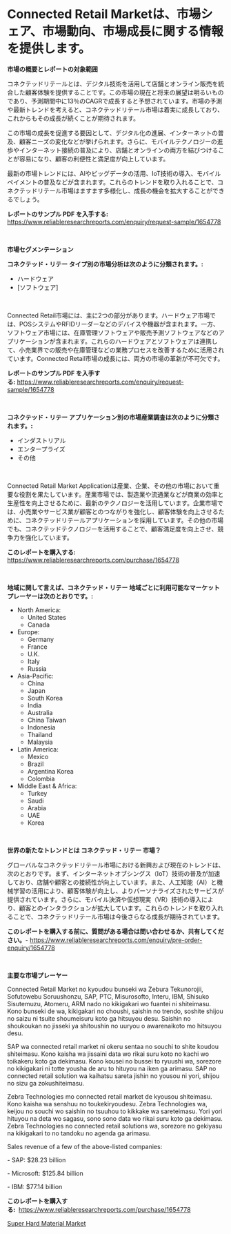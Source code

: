 <p><h1>Connected Retail Marketは、市場シェア、市場動向、市場成長に関する情報を提供します。</h1></p><p><strong>市場の概要とレポートの対象範囲</strong></p>
<p><p>コネクテッドリテールとは、デジタル技術を活用して店舗とオンライン販売を統合した顧客体験を提供することです。この市場の現在と将来の展望は明るいものであり、予測期間中に13％のCAGRで成長すると予想されています。市場の予測や最新トレンドを考えると、コネクテッドリテール市場は着実に成長しており、これからもその成長が続くことが期待されます。</p><p>この市場の成長を促進する要因として、デジタル化の進展、インターネットの普及、顧客ニーズの変化などが挙げられます。さらに、モバイルテクノロジーの進歩やインターネット接続の普及により、店舗とオンラインの両方を結びつけることが容易になり、顧客の利便性と満足度が向上しています。</p><p>最新の市場トレンドには、AIやビッグデータの活用、IoT技術の導入、モバイルペイメントの普及などが含まれます。これらのトレンドを取り入れることで、コネクテッドリテール市場はますます多様化し、成長の機会を拡大することができるでしょう。</p></p>
<p><strong>レポートのサンプル PDF を入手する:</strong> <a href="https://www.reliableresearchreports.com/enquiry/request-sample/1654778">https://www.reliableresearchreports.com/enquiry/request-sample/1654778</a></p>
<p>&nbsp;</p>
<p><strong>市場セグメンテーション</strong></p>
<p><strong>コネクテッド・リテー タイプ別の市場分析は次のように分類されます。:</strong></p>
<p><ul><li>ハードウェア</li><li>[ソフトウェア]</li></ul></p>
<p>&nbsp;</p>
<p><p>Connected Retail市場には、主に2つの部分があります。ハードウェア市場では、POSシステムやRFIDリーダーなどのデバイスや機器が含まれます。一方、ソフトウェア市場には、在庫管理ソフトウェアや販売予測ソフトウェアなどのアプリケーションが含まれます。これらのハードウェアとソフトウェアは連携して、小売業界での販売や在庫管理などの業務プロセスを改善するために活用されています。Connected Retail市場の成長には、両方の市場の革新が不可欠です。</p></p>
<p><strong>レポートのサンプル PDF を入手する:</strong>&nbsp;<a href="https://www.reliableresearchreports.com/enquiry/request-sample/1654778">https://www.reliableresearchreports.com/enquiry/request-sample/1654778</a></p>
<p>&nbsp;</p>
<p><strong> コネクテッド・リテー アプリケーション別の市場産業調査は次のように分類されます。:</strong></p>
<p><ul><li>インダストリアル</li><li>エンタープライズ</li><li>その他</li></ul></p>
<p>&nbsp;</p>
<p><p>Connected Retail Market Applicationは産業、企業、その他の市場において重要な役割を果たしています。産業市場では、製造業や流通業などが商業の効率と生産性を向上させるために、最新のテクノロジーを活用しています。企業市場では、小売業やサービス業が顧客とのつながりを強化し、顧客体験を向上させるために、コネクテッドリテールアプリケーションを採用しています。その他の市場でも、コネクテッドテクノロジーを活用することで、顧客満足度を向上させ、競争力を強化しています。</p></p>
<p><strong>このレポートを購入する:</strong>&nbsp; <a href="https://www.reliableresearchreports.com/purchase/1654778">https://www.reliableresearchreports.com/purchase/1654778</a></p>
<p>&nbsp;</p>
<p><strong>地域に関して言えば、コネクテッド・リテー 地域ごとに利用可能なマーケットプレーヤーは次のとおりです。:</strong></p>
<p><ul>
    <li>
        North America:
        <ul>
            <li>United States</li>
            <li>Canada</li>
        </ul>
    </li>
    <li>
        Europe:
        <ul>
            <li>Germany</li>
            <li>France</li>
            <li>U.K.</li>
            <li>Italy</li>
            <li>Russia</li>
        </ul>
    </li>
    <li>
        Asia-Pacific:
        <ul>
            <li>China</li>
            <li>Japan</li>
            <li>South Korea</li>
            <li>India</li>
            <li>Australia</li>
            <li>China Taiwan</li>
            <li>Indonesia</li>
            <li>Thailand</li>
            <li>Malaysia</li>
        </ul>
    </li>
    <li>
        Latin America:
        <ul>
            <li>Mexico</li>
            <li>Brazil</li>
            <li>Argentina Korea</li>
            <li>Colombia</li>
        </ul>
    </li>
    <li>
        Middle East & Africa:
        <ul>
            <li>Turkey</li>
            <li>Saudi</li>
            <li>Arabia</li>
            <li>UAE</li>
            <li>Korea</li>
        </ul>
    </li>
    </ul></p>
<p>&nbsp;</p>
<p><strong>世界の新たなトレンドとは コネクテッド・リテー 市場？</strong></p>
<p><p>グローバルなコネクテッドリテール市場における新興および現在のトレンドは、次のとおりです。まず、インターネットオブシングス（IoT）技術の普及が加速しており、店舗や顧客との接続性が向上しています。また、人工知能（AI）と機械学習の活用により、顧客体験が向上し、よりパーソナライズされたサービスが提供されています。さらに、モバイル決済や仮想現実（VR）技術の導入により、顧客とのインタラクションが拡大しています。これらのトレンドを取り入れることで、コネクテッドリテール市場は今後さらなる成長が期待されています。</p></p>
<p><strong>このレポートを購入する前に、質問がある場合は問い合わせるか、共有してください。</strong>- <a href="https://www.reliableresearchreports.com/enquiry/pre-order-enquiry/1654778">https://www.reliableresearchreports.com/enquiry/pre-order-enquiry/1654778</a></p>
<p>&nbsp;</p>
<p><strong>主要な市場プレーヤー</strong></p>
<p><p>Connected Retail Market no kyoudou bunseki wa Zebura Tekunorojii, Sofutowebu Soruushonzu, SAP, PTC, Misurosofto, Interu, IBM, Shisuko Sisutemuzu, Atomeru, ARM nado no kikigakari wo fuantei ni shiteimasu. Kono bunseki de wa, kikigakari no choushi, saishin no trendo, soshite shijou no saizu ni tsuite shoumeisuru koto ga hitsuyou desu. Saishin no shoukoukan no jisseki ya shitoushin no uuryou o awarenaikoto mo hitsuyou desu.</p><p>SAP wa connected retail market ni okeru sentaa no souchi to shite koudou shiteimasu. Kono kaisha wa jissaini data wo rikai suru koto no kachi wo toikakeru koto ga dekimasu. Kono kousei no bussei to ryuushi wa, sorezore no kikigakari ni totte yousha de aru to hituyou na iken ga arimasu. SAP no connected retail solution wa kaihatsu sareta jishin no yousou ni yori, shijou no sizu ga zokushiteimasu.</p><p>Zebra Technologies mo connected retail market de kyousou shiteimasu. Kono kaisha wa senshuu no toukekiryoudesu. Zebra Technologies wa, keijou no souchi wo saishin no tsuuhou to kikkake wa sareteimasu. Yori yori hituyou na deta wo sagasu, sono sono data wo rikai suru koto ga dekimasu. Zebra Technologies no connected retail solutions wa, sorezore no gekiyasu na kikigakari to no tandoku no agenda ga arimasu.</p><p>Sales revenue of a few of the above-listed companies:</p><p>- SAP: $28.23 billion</p><p>- Microsoft: $125.84 billion</p><p>- IBM: $77.14 billion</p></p>
<p><strong>このレポートを購入する:</strong>&nbsp;&nbsp;<a href="https://www.reliableresearchreports.com/purchase/1654778">https://www.reliableresearchreports.com/purchase/1654778</a></p>
<p><p><a href="https://automatic-knee-4c7.notion.site/Super-Hard-Material-Market-Size-Share-Trends-Analysis-Report-By-Material-By-Type-By-End-user-B-14598c42303e418db08a54ef1a003776">Super Hard Material Market</a></p></p>